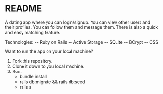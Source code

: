 # README

A dating app where you can login/signup. You can view other users and their profiles. You can follow them and message them. There is also a quick and easy matching feature.

Technologies:
-- Ruby on Rails
-- Active Storage
-- SQLite
-- BCrypt
-- CSS

Want to run the app on your local machine?
1. Fork this repository.
2. Clone it down to you local machine.
3. Run:
    - bundle install
    - rails db:migrate && rails db:seed
    - rails s
